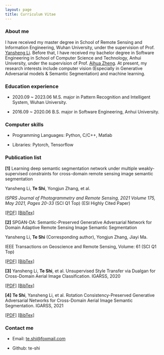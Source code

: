 ```yaml
---
layout: page
title: Curriculum Vitae 
---
```

### About me

I have received my master degree in School of Remote Sensing and Information Engineering, Wuhan University, under the supervision of Prof. <a href="http://jszy.whu.edu.cn/liyansheng/zh_CN/index.htm">Yansheng Li</a>. Before that, I have received my bachelor degree in Software Engineering in School of Computer Science and Technology, Anhui University, under the supervision of Prof. <a href="https://aihuazheng.github.io/">Aihua Zheng</a>. At present, my research interests include computer vision (Especially in Generative Adversarial models & Semantic Segmentation) and machine learning.


### Education experience

* 2020.09 ~ 2023.06 M.S. major in Pattern Recognition and Intelligent System, Wuhan University.

* 2016.09 ~ 2020.06 B.S. major in Software Engineering, Anhui University.	


### Computer skills

* Programming Languages: Python, C/C++,  Matlab

* Libraries: Pytorch, Tensorflow

### Publication list

**[1]** Learning deep semantic segmentation network under multiple weakly-supervised constraints for cross-domain remote sensing image semantic segmentation

Yansheng Li, **Te Shi**, Yongjun Zhang, et al.

*ISPRS Journal of Photogrammetry and Remote Sensing, 2021 Volume 175, May 2021, Pages 20-33*	(SCI Q1 Top) (ESI Highly Cited Paper)

[[PDF]](./fiels/ISPRS_JPRS_2021.pdf) [[BibTex]](./fiels/SPGAN-DA.html)

**[2]** SPGAN-DA: Semantic-Preserved Generative Adversarial Network for Domain Adaptive Remote Sensing Image Semantic Segmentation

Yansheng Li, **Te Shi** (Corresponding author), Yongjun Zhang, Jiayi Ma.

IEEE Transactions on Geoscience and Remote Sensing, Volume: 61	(SCI Q1 Top)

[[PDF]](./fiels/SPGAN-DA-TGRS.pdf) [[BibTex]](./fiels/SPGAN-DA.html)

**[3]** Yansheng Li, **Te Shi**, et al. Unsupervised Style Transfer via Dualgan for Cross-Domain Aerial Image Classification. IGARSS, 2020

[[PDF]](./fiels/IGARSS2020.pdf) [[BibTex]](./fiels/IGARSS2020.html)

**[4]** **Te Shi**, Yansheng Li, et al. Rotation Consistency-Preserved Generative Adversarial Networks for Cross-Domain Aerial Image Semantic Segmentation. IGARSS, 2021

[[PDF]](./fiels/IGARSS2021.pdf) [[BibTex]](./fiels/IGARSS2021.html)

### Contact me  

* Email: te.shi@foxmail.com   

* Github: te-shi    






